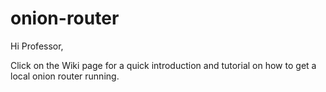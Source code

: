 onion-router
============
Hi Professor,

Click on the Wiki page for a quick introduction and tutorial on how to get a local onion router running.
